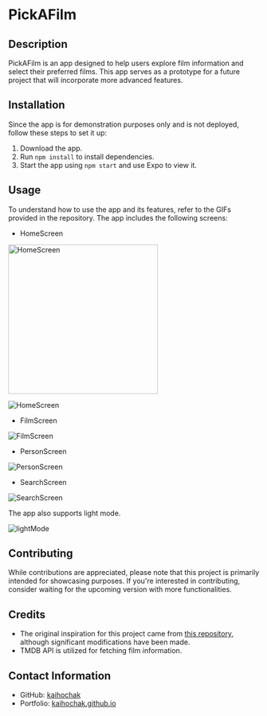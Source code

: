 # PickAFilm

## Description

PickAFilm is an app designed to help users explore film information and select their preferred films. This app serves as a prototype for a future project that will incorporate more advanced features.

## Installation

Since the app is for demonstration purposes only and is not deployed, follow these steps to set it up:

1. Download the app.
2. Run `npm install` to install dependencies.
3. Start the app using `npm start` and use Expo to view it.

## Usage

To understand how to use the app and its features, refer to the GIFs provided in the repository. The app includes the following screens:

- HomeScreen

<img src="https://github.com/kaihochak/PickAFilm/blob/master/assets/images/RPReplay_Final1693035745.gif?raw=true" alt="HomeScreen" width="300">

![HomeScreen](https://github.com/kaihochak/PickAFilm/blob/master/assets/images/RPReplay_Final1693035745.gif?raw=true)

- FilmScreen

![FilmScreen](https://github.com/kaihochak/PickAFilm/blob/master/assets/images/RPReplay_Final1693035745%203.gif?raw=true)

- PersonScreen

![PersonScreen](https://github.com/kaihochak/PickAFilm/blob/master/assets/images/RPReplay_Final1693035745%204.gif?raw=true)

- SearchScreen

![SearchScreen](https://github.com/kaihochak/PickAFilm/blob/master/assets/images/RPReplay_Final1693035745%202.gif?raw=true)

The app also supports light mode.


![lightMode](https://github.com/kaihochak/PickAFilm/blob/master/assets/images/RPReplay_Final1693036385.gif?raw=true)

## Contributing

While contributions are appreciated, please note that this project is primarily intended for showcasing purposes. If you're interested in contributing, consider waiting for the upcoming version with more functionalities.

## Credits

- The original inspiration for this project came from [this repository](https://github.com/syednomishah/Movie-App-React-Native), although significant modifications have been made.
- TMDB API is utilized for fetching film information.

## Contact Information

- GitHub: [kaihochak](https://github.com/kaihochak)
- Portfolio: [kaihochak.github.io](https://kaihochak.github.io/)
